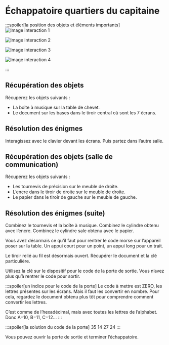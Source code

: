 # Échappatoire quartiers du capitaine

:::spoiler[la position des objets et éléments importants]
![Image interaction 1](/assets/jeu/999/guide/echappatoires/quartiers_du_capitaine/interaction_1.webp)

![Image interaction 2](/assets/jeu/999/guide/echappatoires/quartiers_du_capitaine/interaction_2.webp)

![Image interaction 3](/assets/jeu/999/guide/echappatoires/quartiers_du_capitaine/interaction_3.webp)

![Image interaction 4](/assets/jeu/999/guide/echappatoires/quartiers_du_capitaine/interaction_4.webp)

:::

## Récupération des objets

Récupérez les objets suivants :
- La boîte à musique sur la table de chevet.
- Le document sur les bases dans le tiroir central où sont les 7 écrans.

## Résolution des énigmes

Interagissez avec le clavier devant les écrans. Puis partez dans l’autre salle.

## Récupération des objets (salle de communication)

Récupérez les objets suivants :
- Les tournevis de précision sur le meuble de droite.
- L’encre dans le tiroir de droite sur le meuble de droite.
- Le papier dans le tiroir de gauche sur le meuble de gauche.


## Résolution des énigmes (suite)

Combinez le tournevis et la boîte à musique. Combinez le cylindre obtenu avec l’encre. Combinez le cylindre sale obtenu avec le papier.

Vous avez désormais ce qu’il faut pour rentrer le code morse sur l’appareil poser sur la table. Un appui court pour un point, un appui long pour un trait.

Le tiroir relié au fil est désormais ouvert. Récupérer le document et la clé particulière.

Utilisez la clé sur le dispositif pour le code de la porte de sortie. Vous n’avez plus qu’à rentrer le code pour sortir.

:::spoiler[un indice pour le code de la porte]
Le code à mettre est ZERO, les lettres présentes sur les écrans. Mais il faut les convertir en nombre. Pour cela, regardez le document obtenu plus tôt pour comprendre comment convertir les lettres.

C’est comme de l’hexadécimal, mais avec toutes les lettres de l’alphabet. Donc A=10, B=11, C=12…
:::
<br>

:::spoiler[la solution du code de la porte]
35 14 27 24
:::


Vous pouvez ouvrir la porte de sortie et terminer l’échappatoire.